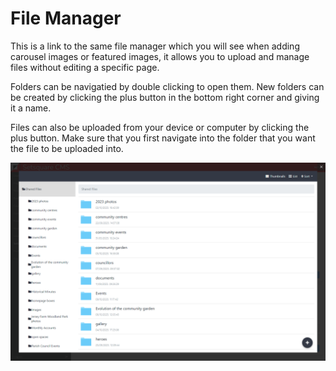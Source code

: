 # File Manager

This is a link to the same file manager which you will see when adding carousel images or featured images, it allows you to upload and manage files without editing a specific page.

Folders can be navigatied by double clicking to open them. New folders can be created by clicking the plus button in the bottom right corner and giving it a name. 

Files can also be uploaded from your device or computer by clicking the plus button. Make sure that you first navigate into the folder that you want the file to be uploaded into.

![File Manager](_images/filemanager.png)